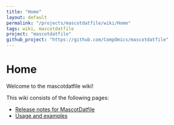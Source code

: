 ```yaml
---
title: "Home"
layout: default
permalink: "/projects/mascotdatfile/wiki/Home"
tags: wiki, mascotdatfile
project: "mascotdatfile"
github_project: "https://github.com/CompOmics/mascotdatfile"
---
```


# Home
Welcome to the mascotdatfile wiki!

This wiki consists of the following pages:

  * [Release notes for MascotDatfile](/projects/mascotdatfile/wiki/ReleaseNotes)
  * [Usage and examples](/projects/mascotdatfile/wiki/UsageAndExamples)
